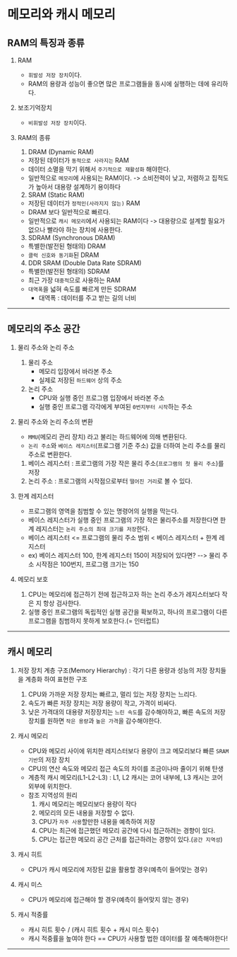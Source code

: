 # 메모리와 캐시 메모리

## RAM의 특징과 종류

1. RAM
    - `휘발성 저장 장치`이다.
    - RAM의 용량과 성능이 좋으면 많은 프로그램들을 동시에 실행하는 데에 유리하다.
2. 보조기억장치
    - `비휘발성 저장 장치`이다.

3. RAM의 종류
    1. DRAM (Dynamic RAM)
      - 저장된 데이터가 `동적으로 사라지는` RAM
      - 데이터 소멸을 막기 위해서 `주기적으로 재활성화` 해야한다.
      - 일반적으로 `메모리`에 사용되는 RAM이다. -> 소비전력이 낮고, 저렴하고 집적도가 높아서 대용량 설계하기 용이하다

    2. SRAM (Static RAM)
      - 저장된 데이터가 `정적인(사라지지 않는)` RAM
      - DRAM 보다 일반적으로 빠르다.
      - 일반적으로 `캐시 메모리`에서 사용되는 RAM이다 -> 대용량으로 설계할 필요가 없으나 빨라야 하는 장치에 사용한다.

    3. SDRAM (Synchronous DRAM)
      - 특별한(발전된 형태의) DRAM
      - `클럭 신호와 동기화`된 DRAM

    4. DDR SRAM (Double Data Rate SDRAM)
      - 특별한(발전된 형태의) SDRAM
      - 최근 가장 `대중적`으로 사용하는 RAM
      - `대역폭`을 넓혀 속도를 빠르게 만든 SDRAM
         - 대역폭 : 데이터를 주고 받는 길의 너비 

--------------------------------------------------------------------------------------------
## 메모리의 주소 공간

1. 물리 주소와 논리 주소
    1. 물리 주소
       - 메모리 입장에서 바라본 주소
       - 실제로 저장된 `하드웨어` 상의 주소
    2. 논리 주소
       - CPU와 실행 중인 프로그램 입장에서 바라본 주소
       - 실행 중인 프로그램 각각에게 부여된 `0번지부터 시작`하는 주소


2. 물리 주소와 논리 주소의 변환
    - `MMU`(메모리 관리 장치) 라고 불리는 하드웨어에 의해 변환된다.
    - `논리 주소`와 `베이스 레지스터`(프로그램 기준 주소) 값을 더하여 논리 주소를 물리 주소로 변환한다.
    1. 베이스 레지스터 : 프로그램의 가장 작은 물리 주소(`프로그램의 첫 물리 주소`)를 저장
    2. 논리 주소 : 프로그램의 시작점으로부터 `떨어진 거리`로 볼 수 있다.

3. 한계 레지스터
    - 프로그램의 영역을 침범할 수 있는 명령어의 실행을 막는다.
    - 베이스 레지스터가 실행 중인 프로그램의 가장 작은 물리주소를 저장한다면
      한계 레지스터는 `논리 주소의 최대 크기를 저장`한다.
    - 베이스 레지스터 <= 프로그램의 물리 주소 범위 < 베이스 레지스터 + 한계 레지스터
    - ex) 베이스 레지스터 100, 한계 레지스터 150이 저장되어 있다면? --> 물리 주소 시작점은 100번지, 프로그램 크기는 150

4. 메모리 보호
    1. CPU는 메모리에 접근하기 전에 접근하고자 하는 논리 주소가 레지스터보다 작은 지 항상 검사한다.
    2. 실행 중인 프로그램의 독립적인 실행 공간을 확보하고, 하나의 프로그램이 다른 프로그램을 침범하지 못하게 보호한다.(= 인터럽트)

 
--------------------------------------------------------------------------------------------
## 캐시 메모리


1. 저장 장치 계층 구조(Memory Hierarchy) : 각기 다른 용량과 성능의 저장 장치들을 계층화 하여 표현한 구조
    1. CPU와 가까운 저장 장치는 빠르고, 멀리 있는 저장 장치는 느리다.
    2. 속도가 빠른 저장 장치는 저장 용량이 작고, 가격이 비싸다.
    3. 낮은 가격대의 대용량 저장장치는 `느린 속도`를 감수해야하고, 빠른 속도의 저장장치를 원하면 `작은 용량`과 `높은 가격`을 감수해야한다.
   
2. 캐시 메모리
    - CPU와 메모리 사이에 위치한 레지스터보다 용량이 크고 메모리보다 빠른 `SRAM 기반`의 저장 장치
    - CPU의 연산 속도와 메모리 접근 속도의 차이를 조금이나마 줄이기 위해 탄생
    - 계층적 캐시 메모리(L1-L2-L3) : L1, L2 캐시는 코어 내부에, L3 캐시는 코어 외부에 위치한다.
    - 참조 지역성의 원리 
      1. 캐시 메모리는 메모리보다 용량이 작다
      2. 메모리의 모든 내용을 저장할 수 없다.
      3. CPU가 `자주 사용`할만한 내용을 예측하여 저장
      4. CPU는 최근에 접근했던 메모리 공간에 다시 접근하려는 경향이 있다.
      5. CPU는 접근한 메모리 공간 근처를 접근하려는 경향이 있다.(`공간 지역성`)

3. 캐시 히트
    - CPU가 캐시 메모리에 저장된 값을 활용할 경우(예측이 들어맞는 경우)

4. 캐시 미스
    - CPU가 메모리에 접근해야 할 경우(예측이 들어맞지 않는 경우)

5. 캐시 적중률
    - 캐시 히트 횟수 / (캐시 히트 횟수 + 캐시 미스 횟수)
    - 캐시 적중률을 높여야 한다 == CPU가 사용할 법한 데이터를 잘 예측해야한다!
--------------------------------------------------------------------------------------------
